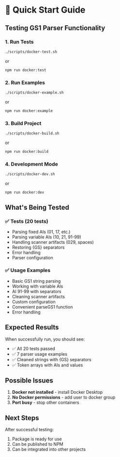 # 🚀 Quick Start Guide

## Testing GS1 Parser Functionality

### 1. Run Tests
```bash
./scripts/docker-test.sh
```
or
```bash
npm run docker:test
```

### 2. Run Examples
```bash
./scripts/docker-example.sh
```
or
```bash
npm run docker:example
```

### 3. Build Project
```bash
./scripts/docker-build.sh
```
or
```bash
npm run docker:build
```

### 4. Development Mode
```bash
./scripts/docker-dev.sh
```
or
```bash
npm run docker:dev
```

## What's Being Tested

### ✅ Tests (20 tests)
- Parsing fixed AIs (01, 17, etc.)
- Parsing variable AIs (10, 21, 91-99)
- Handling scanner artifacts (029, spaces)
- Restoring {GS} separators
- Error handling
- Parser configuration

### ✅ Usage Examples
- Basic GS1 string parsing
- Working with variable AIs
- AI 91-99 with separators
- Cleaning scanner artifacts
- Custom configuration
- Convenient parseGS1 function
- Error handling

## Expected Results

When successfully run, you should see:
- ✅ All 20 tests passed
- ✅ 7 parser usage examples
- ✅ Cleaned strings with {GS} separators
- ✅ Token arrays with AIs and values

## Possible Issues

1. **Docker not installed** - install Docker Desktop
2. **No Docker permissions** - add user to docker group
3. **Port busy** - stop other containers

## Next Steps

After successful testing:
1. Package is ready for use
2. Can be published to NPM
3. Can be integrated into other projects

